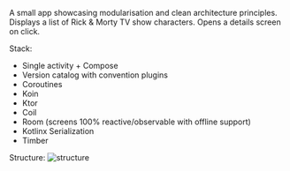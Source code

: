 A small app showcasing modularisation and clean architecture principles.
Displays a list of Rick & Morty TV show characters. Opens a details screen on click.

Stack:
- Single activity + Compose
- Version catalog with convention plugins
- Coroutines
- Koin
- Ktor
- Coil
- Room (screens 100% reactive/observable with offline support)
- Kotlinx Serialization
- Timber

Structure:
![structure](https://github.com/user-attachments/assets/54f5c593-e516-4852-b87e-8118c9a0369f)
